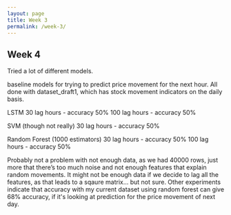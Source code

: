 ```yaml
---
layout: page
title: Week 3
permalink: /week-3/
---
```


## Week 4

Tried a lot of different models.

baseline models for trying to predict price movement for the next hour. All done with dataset_draft1, which has stock movement indicators
on the daily basis.

LSTM
	30 lag hours - accuracy 50%
	100 lag hours - accuracy 50%
	
SVM (though not really)
	30 lag hours - accuracy 50%

Random Forest (1000 estimators)
	30 lag hours - accuracy 50%
	100 lag hours - accuracy 50%

Probably not a problem with not enough data, as we had 40000 rows, just more that there’s too much noise and not enough features
that explain random movements. It might not be enough data if we decide to lag all the features, as that leads to a sqaure matrix... but
not sure. Other experiments indicate that accuracy with my current dataset using random forest can give 68% accuracy, if it's looking at prediction for the price movement of next day.

